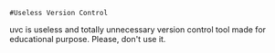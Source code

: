 
    #Useless Version Control

uvc is useless and totally unnecessary version control tool made for educational purpose. Please, don't use it.
